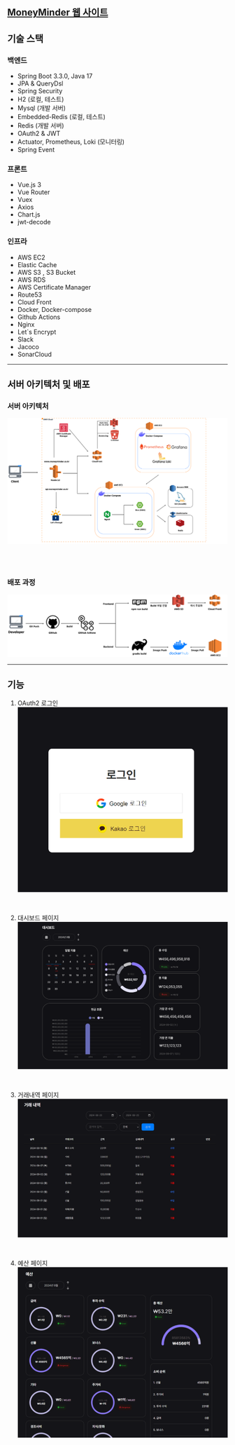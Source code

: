 ## [MoneyMinder 웹 사이트](http://moneyminder.co.kr)

## 기술 스택
### 백엔드
* Spring Boot 3.3.0, Java 17
* JPA & QueryDsl
* Spring Security
* H2 (로컬, 테스트)
* Mysql (개발 서버)
* Embedded-Redis (로컬, 테스트)
* Redis (개발 서버)
* OAuth2 & JWT
* Actuator, Prometheus, Loki (모니터링)
* Spring Event


### 프론트
* Vue.js 3
* Vue Router
* Vuex
* Axios
* Chart.js
* jwt-decode


### 인프라
* AWS EC2
* Elastic Cache
* AWS S3 , S3 Bucket
* AWS RDS
* AWS Certificate Manager
* Route53
* Cloud Front
* Docker, Docker-compose
* Github Actions
* Nginx
* Let`s Encrypt
* Slack
* Jacoco
* SonarCloud

- - -
## 서버 아키텍처 및 배포

### 서버 아키텍처
![system_architecture.png](docs%2Fsystem_architecture.png)  

<br><br>

### 배포 과정
![CICD.drawio.png](docs%2FCICD.drawio.png)


- - -
## 기능
1. OAuth2 로그인
![login.png](docs%2Flogin.png)

<br>

2. 대시보드 페이지
![dashboard.png](docs%2Fdashboard.png)

<br>

3. 거래내역 페이지
![transaction.png](docs%2Ftransaction.png)

<br>

4. 예산 페이지
![budget.png](frontend%2Fsrc%2Fassets%2Fbudget.png)

